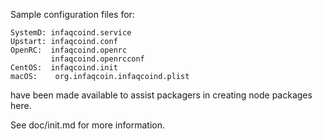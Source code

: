 Sample configuration files for:
```
SystemD: infaqcoind.service
Upstart: infaqcoind.conf
OpenRC:  infaqcoind.openrc
         infaqcoind.openrcconf
CentOS:  infaqcoind.init
macOS:    org.infaqcoin.infaqcoind.plist
```
have been made available to assist packagers in creating node packages here.

See doc/init.md for more information.

